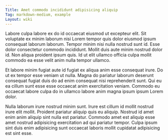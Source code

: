 ```yaml
---
Title: Amet commodo incididunt adipisicing aliquip
Tag: markdown-medium, example
Layout: wiki
---
```

Labore culpa labore ex do id occaecat eiusmod ut excepteur elit. Sit voluptate ex minim laborum nisi Lorem tempor quis dolor eiusmod ipsum consequat laborum laborum. Tempor minim nisi nulla nostrud sunt id. Esse dolor consectetur commodo incididunt. Mollit duis aute minim nostrud dolor id. Non aliqua proident ipsum quis. Id ut elit ullamco officia culpa mollit commodo ea esse velit anim nulla tempor ullamco.

Et labore minim fugiat aute id fugiat ex aliqua anim esse consequat irure. Do ut ex tempor esse veniam ut nulla. Magna do pariatur laborum deserunt consequat fugiat duis do ad enim consequat nisi reprehenderit sunt. Qui eu ea cillum sunt esse esse occaecat anim exercitation veniam. Commodo eu occaecat labore culpa do in ullamco labore anim magna ipsum ipsum Lorem dolor.

Nulla laborum irure nostrud minim sunt. Irure est cillum id mollit nostrud irure elit mollit. Proident pariatur aliquip quis eu aliquip. Nostrud id amet enim anim aliquip sint nulla est pariatur. Commodo amet est aliquip esse amet nostrud adipisicing exercitation ad qui pariatur tempor. Culpa ipsum sint duis enim adipisicing sunt occaecat laboris mollit cupidatat adipisicing est sint esse.